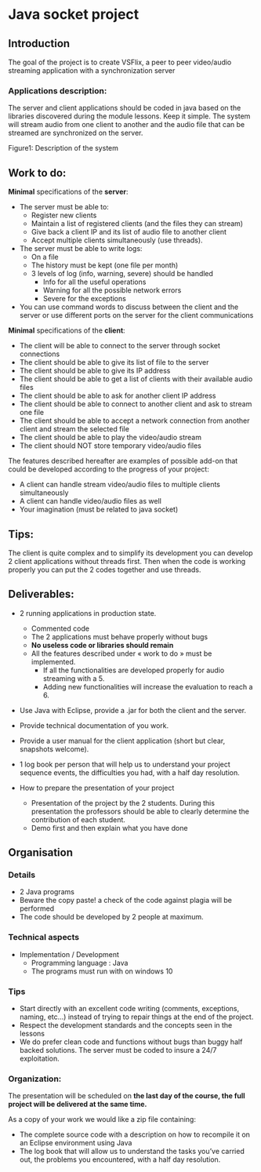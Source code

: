 # Java socket project
## Introduction 
The goal of the project is to create VSFlix, a peer to peer video/audio streaming application with a synchronization server 
### Applications description: 
The server and client applications should be coded in java based on the libraries discovered during the module lessons. Keep it simple. The system will stream audio from one client to another and the audio file that can be streamed are synchronized on the server. 

 
Figure1: Description of the system
## Work to do: 

__Minimal__ specifications of the __server__: 
* The server must be able to: 
  * Register new clients 
  * Maintain a list of registered clients (and the files they can stream) 
  * Give back a client IP and its list of audio file to another client
  * Accept multiple clients simultaneously (use threads). 
* The server must be able to write logs:
  * On a file 
  * The history must be kept (one file per month)
  * 3 levels of log (info, warning, severe) should be handled 
    * Info for all the useful operations
    * Warning for all the possible network errors
    * Severe for the exceptions
* You can use command words to discuss between the client and the server or use different ports on the server for the client communications 







__Minimal__ specifications of the __client__: 
* The client will be able to connect to the server through socket connections 
* The client should be able to give its list of file to the server 
* The client should be able to give its IP address 
* The client should be able to get a list of clients with their available audio files 
* The client should be able to ask for another client IP address 
* The client should be able to connect to another client and ask to stream one file 
* The client should be able to accept a network connection from another client and stream the selected file
* The client should be able to play the video/audio stream
* The client should NOT store temporary video/audio files 

The features described hereafter are examples of possible add-on that could be developed according to the progress of your project: 
* A client can handle stream video/audio files to multiple clients simultaneously 
* A client can handle video/audio files as well
* Your imagination (must be related to java socket)
## Tips: 
The client is quite complex and to simplify its development you can develop 2 client applications without threads first. Then when the code is working properly you can put the 2 codes together and use threads. 
## Deliverables: 
* 2 running applications in production state.
  * Commented code 
  * The 2 applications must behave properly without bugs 
  * __No useless code or libraries should remain__
  * All the features described under « work to do » must be implemented. 
    * If all the functionalities are developed properly for audio streaming with a 5. 
    * Adding new functionalities will increase the evaluation to reach a 6.
* Use Java with Eclipse, provide a .jar for both the client and the server. 
* Provide technical documentation of you work.
* Provide a user manual for the client application (short but clear, snapshots welcome). 
* 1 log book per person that will help us to understand your project sequence events, the difficulties you had, with a half day resolution. 

* How to prepare the presentation of your project 
  * Presentation of the project by the 2 students. During this presentation the professors should be able to clearly determine the contribution of each student. 
  * Demo first and then explain what you have done 
## Organisation 
### Details 
* 2 Java programs 
* Beware the copy paste! a check of the code against plagia will be performed 
* The code should be developed by 2 people at maximum. 

### Technical aspects 
* Implementation / Development 
  * Programming language : Java 
  * The programs must run with on windows 10 
### Tips 
* Start directly with an excellent code writing (comments, exceptions, naming, etc…) instead of trying to repair things at the end of the project. 
* Respect the development standards and the concepts seen in the lessons 
* We do prefer clean code and functions without bugs than buggy half backed solutions. The server must be coded to insure a 24/7 exploitation. 
### Organization: 

The presentation will be scheduled on __the last day of the course, the full project will be delivered at the same time.__

As a copy of your work we would like a zip file containing: 
* The complete source code with a description on how to recompile it on an Eclipse environment using Java
* The log book that will allow us to understand the tasks you’ve carried out, the problems you encountered, with a half day resolution.



